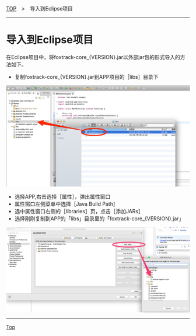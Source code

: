 [TOP](../../../README.md)　>　导入到Eclipse项目

---

# 导入到Eclipse项目

在Eclipse项目中，将foxtrack-core_{VERSION}.jar以外部jar包的形式导入的方法如下。

* 复制foxtrack-core_{VERSION}.jar到APP项目的［libs］目录下

![integration01](./img01.png)

* 选择APP,右击选择［属性］，弹出属性窗口
* 属性窗口左侧菜单中选择［Java Build Path]
* 选中属性窗口右侧的［libraries］页，点击［添加JARs］
* 选择刚刚复制到APP的「libs」目录里的「foxtrack-core_{VERSION}.jar」

![integration02](./img02.png)

---
[Top](../../../README.md)
